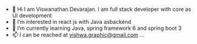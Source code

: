 - 👋 Hi I am Viswanathan Devarajan. I am full stack developer with core as UI development
- 👀 I’m interested in react js with Java asbackend
- 🌱 I’m currently learning Java, spring framework 6 and spring boot 3
- 📫 I can be reached at vishwa.graphic@gmail.com ...

<!---
Hi I am Viswanathan Devarajan. I am full stack developer with core as UI development. I mainly focus on react js and also can work on Angular, Node, and backend languages like Java, C#.
--->
